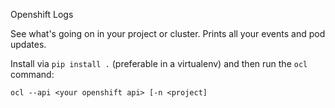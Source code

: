 Openshift Logs

See what's going on in your project or cluster.  Prints all your events and pod
updates.

Install via `pip install .` (preferable in a virtualenv) and then run the `ocl`
command:

```
ocl --api <your openshift api> [-n <project]
```

